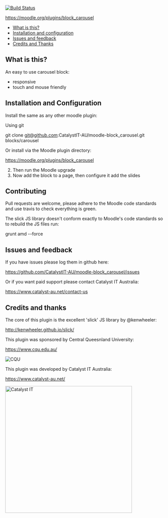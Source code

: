 [![Build Status](https://travis-ci.org/CatalystIT-AU/moodle-block_carousel.svg?branch=master)](https://travis-ci.org/CatalystIT-AU/moodle-block_carousel)

https://moodle.org/plugins/block_carousel

* [What is this?](#what-is-this)
* [Installation and configuration](#installation-and-configuration)
* [Issues and feedback](#issues-and-feedback)
* [Credits and Thanks](#credits-and-thanks)

What is this?
-------------

An easy to use carousel block:

* responsive
* touch and mouse friendly


Installation and Configuration
------------------------------

Install the same as any other moodle plugin:

Using git

 git clone git@github.com:CatalystIT-AU/moodle-block_carousel.git blocks/carousel

Or install via the Moodle plugin directory:

https://moodle.org/plugins/block_carousel

2) Then run the Moodle upgrade
3) Now add the block to a page, then configure it add the slides


Contributing
------------

Pull requests are welcome, please adhere to the Moodle code standards
and use travis to check everything is green.

The slick JS library doesn't conform exactly to Moodle's code standards
so to rebuild the JS files run:

grunt amd --force


Issues and feedback
-------------------

If you have issues please log them in github here:

https://github.com/CatalystIT-AU/moodle-block_carousel/issues

Or if you want paid support please contact Catalyst IT Australia:

https://www.catalyst-au.net/contact-us


Credits and thanks
------------------

The core of this plugin is the excellent 'slick' JS library by @kenwheeler:

http://kenwheeler.github.io/slick/

This plugin was sponsored by Central Queesnland University:

https://www.cqu.edu.au/

![CQU](/pix/cgu.png?raw=true)

This plugin was developed by Catalyst IT Australia:

https://www.catalyst-au.net/

<img alt="Catalyst IT" src="https://cdn.rawgit.com/CatalystIT-AU/moodle-auth_saml2/master/pix/catalyst-logo.svg" width="400">

